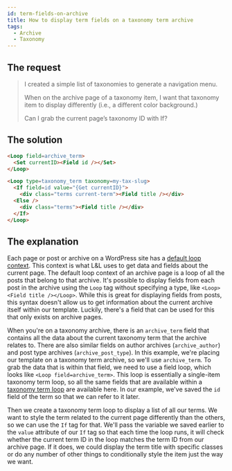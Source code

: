 ```yaml
---
id: term-fields-on-archive
title: How to display term fields on a taxonomy term archive
tags:
  - Archive
  - Taxonomy
---
```

## The request

> I created a simple list of taxonomies to generate a navigation menu.
> 
> When on the archive page of a taxonomy item, I want that taxonomy item to display differently (i.e., a different color background.)
> 
> Can I grab the current page’s taxonomy ID with If?

## The solution

```html
<Loop field=archive_term>
  <Set currentID><Field id /></Set>
</Loop>

<Loop type=taxonomy_term taxonomy=my-tax-slug>
  <If field=id value="{Get currentID}">
    <div class="terms current-term"><Field title /></div>
  <Else />
    <div class="terms"><Field title /></div>
  </If>
</Loop>
```

## The explanation

Each page or post or archive on a WordPress site has a [default loop context](/docs/reference-guides/terminology-definitions/default-query). This context is what L&L uses to get data and fields about the current page. The default loop context of an archive page is a loop of all the posts that belong to that archive. It's possible to display fields from each post in the archive using the `Loop` tag without specifying a type, like `<Loop><Field title /></Loop>`. While this is great for displaying fields from posts, this syntax doesn't allow us to get information about the current archive itself within our template. Luckily, there's a field that can be used for this that only exists on archive pages.

When you're on a taxonomy archive, there is an `archive_term` field that contains all the data about the current taxonomy term that the archive relates to. There are also similar fields on author archives (`archive_author`) and post type archives (`archive_post_type`). In this example, we're placing our template on a taxonomy term archive, so we'll use `archive_term`. To grab the data that is within that field, we need to use a field loop, which looks like `<Loop field=archive_term>`. This loop is essentially a single-item taxonomy term loop, so all the same fields that are available within a [taxonomy term loop](/docs/learning-guides/dynamic-tags/loop/taxonomy-term) are available here. In our example, we've saved the `id` field of the term so that we can refer to it later.

Then we create a taxonomy term loop to display a list of all our terms. We want to style the term related to the current page differently than the others, so we can use the `If` tag for that. We'll pass the variable we saved earlier to the `value` attribute of our `If` tag so that each time the loop runs, it will check whether the current term ID in the loop matches the term ID from our archive page. If it does, we could display the term title with specific classes or do any number of other things to conditionally style the item just the way we want.